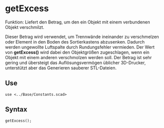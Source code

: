 # getExcess

Funktion: Liefert den Betrag, um den ein Objekt mit einem verbundenen Objekt verschmilzt.

Dieser Betrag wird verwendet, um Trennwände ineinander zu verschmelzen oder Element in den Boden des Sortierkastens abzusenken. Dadurch werden ungewollte Luftspalte durch Rundungsfehler vermieden. Der Wert von __getExcess()__ wird dabei den Objektgrößen zugeschlagen, wenn ein Objekt mit einem anderen verschmolzen werden soll. Der Betrag ist sehr gering und übersteigt das Auflösungsvermögen üblicher 3D-Drucker, unterstützt aber das Generieren sauberer STL-Dateien.

## Use
<pre><code>use &lt;../Base/Constants.scad&gt;</pre></code>

## Syntax
<pre><code>getExcess();
</pre></code>
